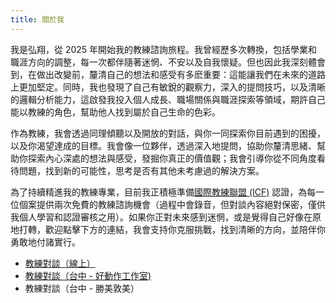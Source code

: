 ```yaml
---
title: 關於我
---
```


我是弘翔，從 2025 年開始我的教練諮詢旅程。我曾經歷多次轉換，包括學業和職涯方向的調整，每一次都伴隨著迷惘、不安以及自我懷疑。但也因此我深刻體會到，在做出改變前，釐清自己的想法和感受有多麽重要：這能讓我們在未來的道路上更加堅定。同時，我也發現了自己有敏銳的觀察力，深入的提問技巧，以及清晰的邏輯分析能力，這啟發我投入個人成長、職場關係與職涯探索等領域，期許自己能以教練的角色，幫助他人找到屬於自己生命的色彩。

作為教練，我會透過同理傾聽以及開放的對話，與你一同探索你目前遇到的困擾，以及你渴望達成的目標。我會像一位夥伴，透過深入地提問，協助你釐清思緒、幫助你探索內心深處的想法與感受，發掘你真正的價值觀；我會引導你從不同角度看待問題，找到新的可能性，思考是否有其他未考慮過的解決方案。

為了持續精進我的教練專業，目前我正積極準備[國際教練聯盟 (ICF)](https://icftaiwan.org/) 認證，為每一位個案提供兩次免費的教練諮詢機會（過程中會錄音，但對談內容絕對保密，僅供我個人學習和認證審核之用）。如果你正對未來感到迷惘，或是覺得自己好像在原地打轉，歡迎點擊下方的連結，我會支持你克服挑戰，找到清晰的方向，並陪伴你勇敢地付諸實行。

+ [教練對談（線上）](https://book.morgen.so/joseanzorro/online-coaching)
+ [教練對談（台中 - 好動作工作室)](https://book.morgen.so/joseanzorro/coaching-move-better)
+ 教練對談（台中 - 勝美敦美）



